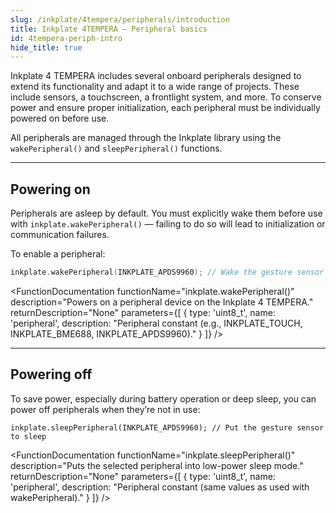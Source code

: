 ```yaml
---
slug: /inkplate/4tempera/peripherals/introduction
title: Inkplate 4TEMPERA – Peripheral basics
id: 4tempera-periph-intro
hide_title: true
---
```


<SectionTitle title="Peripheral Basics" backgroundImage="/img/inkplate_2/hardware.png" />

Inkplate 4 TEMPERA includes several onboard peripherals designed to extend its functionality and adapt it to a wide range of projects. These include sensors, a touchscreen, a frontlight system, and more. To conserve power and ensure proper initialization, each peripheral must be individually powered on before use.

All peripherals are managed through the Inkplate library using the `wakePeripheral()` and `sleepPeripheral()` functions.

---

## Powering on

Peripherals are asleep by default. You must explicitly wake them before use with `inkplate.wakePeripheral()` — failing to do so will lead to initialization or communication failures.

To enable a peripheral:

```cpp
inkplate.wakePeripheral(INKPLATE_APDS9960); // Wake the gesture sensor
```

<FunctionDocumentation functionName="inkplate.wakePeripheral()" description="Powers on a peripheral device on the Inkplate 4 TEMPERA." returnDescription="None" parameters={[ { type: 'uint8_t', name: 'peripheral', description: "Peripheral constant (e.g., INKPLATE_TOUCH, INKPLATE_BME688, INKPLATE_APDS9960)." } ]} />

---

## Powering off

To save power, especially during battery operation or deep sleep, you can power off peripherals when they’re not in use:

```
inkplate.sleepPeripheral(INKPLATE_APDS9960); // Put the gesture sensor to sleep
```

<FunctionDocumentation functionName="inkplate.sleepPeripheral()" description="Puts the selected peripheral into low-power sleep mode." returnDescription="None" parameters={[ { type: 'uint8_t', name: 'peripheral', description: "Peripheral constant (same values as used with wakePeripheral)." } ]} />
